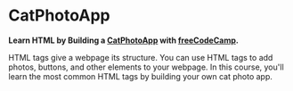 # CatPhotoApp

<strong>Learn HTML by Building a <a href="https://teoptl.github.io/Cat Photo App">CatPhotoApp</a> with <a href="https://freecodecamp.org" >freeCodeCamp</a>.</strong>

HTML tags give a webpage its structure. You can use HTML tags to add photos, buttons, and other elements to your webpage.
In this course, you'll learn the most common HTML tags by building your own cat photo app.
